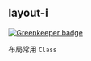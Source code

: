 ## layout-i

[![Greenkeeper badge](https://badges.greenkeeper.io/zanjs/layout-i.svg)](https://greenkeeper.io/)

布局常用 `Class`

